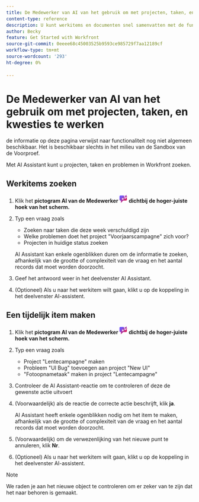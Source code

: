 ```yaml
---
title: De Medewerker van AI van het gebruik om met projecten, taken, en kwesties te werken
content-type: reference
description: U kunt werkitems en documenten snel samenvatten met de functie Overzicht van deze functie.
author: Becky
feature: Get Started with Workfront
source-git-commit: 0eeee68c45003525b9593ce985729f7aa12189cf
workflow-type: tm+mt
source-wordcount: '293'
ht-degree: 0%

---
```


# De Medewerker van AI van het gebruik om met projecten, taken, en kwesties te werken

<span class="preview"> de informatie op deze pagina verwijst naar functionaliteit nog niet algemeen beschikbaar. Het is beschikbaar slechts in het milieu van de Sandbox van de Voorproef.</span>


Met AI Assistant kunt u projecten, taken en problemen in Workfront zoeken.

## Werkitems zoeken

1. Klik het **pictogram AI van de Medewerker ![ AI Medewerker pictogram ](assets/ai-assistant-icon.png) dichtbij de hoger-juiste hoek van het scherm.**
1. Typ een vraag zoals

   * Zoeken naar taken die deze week verschuldigd zijn
   * Welke problemen doet het project &quot;Voorjaarscampagne&quot; zich voor?
   * Projecten in huidige status zoeken

   AI Assistant kan enkele ogenblikken duren om de informatie te zoeken, afhankelijk van de grootte of complexiteit van de vraag en het aantal records dat moet worden doorzocht.
1. Geef het antwoord weer in het deelvenster AI Assistant.
1. (Optioneel) Als u naar het werkitem wilt gaan, klikt u op de koppeling in het deelvenster AI-assistent.

## Een tijdelijk item maken

1. Klik het **pictogram AI van de Medewerker ![ AI Medewerker pictogram ](assets/ai-assistant-icon.png) dichtbij de hoger-juiste hoek van het scherm.**
1. Typ een vraag zoals

   * Project &quot;Lentecampagne&quot; maken
   * Probleem &quot;UI Bug&quot; toevoegen aan project &quot;New UI&quot;
   * &quot;Fotoopnametaak&quot; maken in project &quot;Lentecampagne&quot;

1. Controleer de AI Assistant-reactie om te controleren of deze de gewenste actie uitvoert
1. (Voorwaardelijk) als de reactie de correcte actie beschrijft, klik **ja**.

   AI Assistant heeft enkele ogenblikken nodig om het item te maken, afhankelijk van de grootte of complexiteit van de vraag en het aantal records dat moet worden doorzocht.
1. (Voorwaardelijk) om de verwezenlijking van het nieuwe punt te annuleren, klik **Nr**.
1. (Optioneel) Als u naar het werkitem wilt gaan, klikt u op de koppeling in het deelvenster AI-assistent.

>[!NOTE]
>
>We raden je aan het nieuwe object te controleren om er zeker van te zijn dat het naar behoren is gemaakt.



<!--

## Update a work item

1. Click the **AI Assistant** icon ![AI Assistant icon](assets/ai-assistant-icon.png) near the upper-right corner of the screen.
1. Enter a prompt such as 

   * Assign task "Photoshoot" to me
   * Change "Spring Campaign" status to Current 

1. Check the AI Assistant response to ensure that it is taking the desired action
1. (Conditional) If the response describes the correct action, click **Yes**.

   AI Assistant may take a few moments to update the item, depending on how large or complex the prompt is and how many records it needs to search.
1. (Conditional) To cancel the creation of the new item, click **No**.
1. (Optional) To go to the work item, click the link in the AI Assistant panel.

-->
